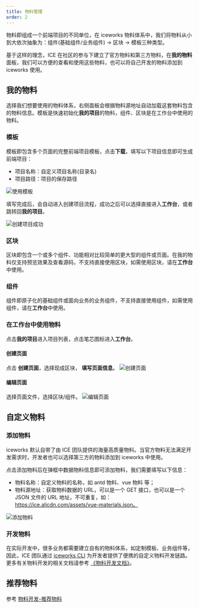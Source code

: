 ```yaml
---
title: 物料管理
order: 2
---
```


物料即组成一个前端项目的不同单位，在 iceworks 物料体系中，我们将物料从小到大依次抽象为：组件(基础组件/业务组件) -> 区块 -> 模板三种类型。

基于这样的理念，ICE 在社区的参与下建立了官方物料和第三方物料，在**我的物料**面板，我们可以方便的查看和使用这些物料，也可以将自己开发的物料添加到 iceworks 使用。

## 我的物料

选择我们想要使用的物料体系，右侧面板会根据物料源地址自动加载这套物料包含的物料信息。模板是快速初始化**我的项目**的物料，组件、区块是在工作台中使用的物料。

### 模板

模板即包含多个页面的完整前端项目模板，点击**下载**，填写以下项目信息即可生成前端项目：

- 项目名称：自定义项目名称(目录名)
- 项目路径：项目的保存路径

![使用模板](https://img.alicdn.com/tfs/TB1C4bxs4D1gK0jSZFyXXciOVXa-2880-1800.jpg)

填写完成后，会自动进入创建项目流程，成功之后可以选择直接进入**工作台**，或者跳转回**我的项目**。

![创建项目成功](https://img.alicdn.com/tfs/TB1Vrfws1L2gK0jSZFmXXc7iXXa-2880-1800.jpg)

### 区块

区块即包含一个或多个组件、功能相对比较简单的更大型的组件或页面。在我的物料仅支持预览效果及查看源码，不支持直接使用区块，如需使用区块，请在**工作台**中使用。

### 组件

组件即原子化的基础组件或面向业务的业务组件，不支持直接使用组件，如需使用组件，请在**工作台**中使用。

### 在工作台中使用物料

点击**我的项目**进入项目列表，点击笔芯图标进入**工作台**。

#### 创建页面

点击 **创建页面**，选择现成区块， **填写页面信息**。
![创建页面](https://img.alicdn.com/tfs/TB1wcU5s1T2gK0jSZFvXXXnFXXa-1920-1080.gif)

#### 编辑页面

选择页面文件，选择区块/组件。
![编辑页面](https://img.alicdn.com/tfs/TB1Sc0ata61gK0jSZFlXXXDKFXa-1920-1080.gif)

## 自定义物料

### 添加物料

iceworks 默认自带了由 ICE 团队提供的海量高质量物料。当官方物料无法满足开发需求时，开发者也可以选择第三方的物料添加到 iceworks 中使用。

点击添加物料后在弹框中数据物料信息即可添加物料，我们需要填写以下信息：

- 物料名称：自定义物料的名称，如 antd 物料、vue 物料 等；
- 物料源地址：获取物料数据的 URL，可以是一个 GET 接口，也可以是一个 JSON 文件的 URL 地址，不可重复，如：https://ice.alicdn.com/assets/vue-materials.json。

![添加物料](https://img.alicdn.com/tfs/TB1Ch2wsVP7gK0jSZFjXXc5aXXa-2880-1800.jpg)

### 开发物料

在实际开发中，很多业务都需要建立自有的物料体系，如定制模板、业务组件等，因此，ICE 团队通过 [iceworks CLI](https://ice.work/docs/materials/about) 为开发者提供了便携的自定义物料开发链路。更多有关物料开发的相关文档请参考 [《物料开发文档》](https://ice.work/docs/materials/about)。

## 推荐物料

参考 [物料开发-推荐物料](https://ice.alibaba-inc.com/docs/materials/recommand)
